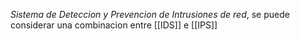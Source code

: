 _Sistema de Deteccion y Prevencion de Intrusiones de red_, se puede considerar una combinacion entre [[IDS]] e [[IPS]]